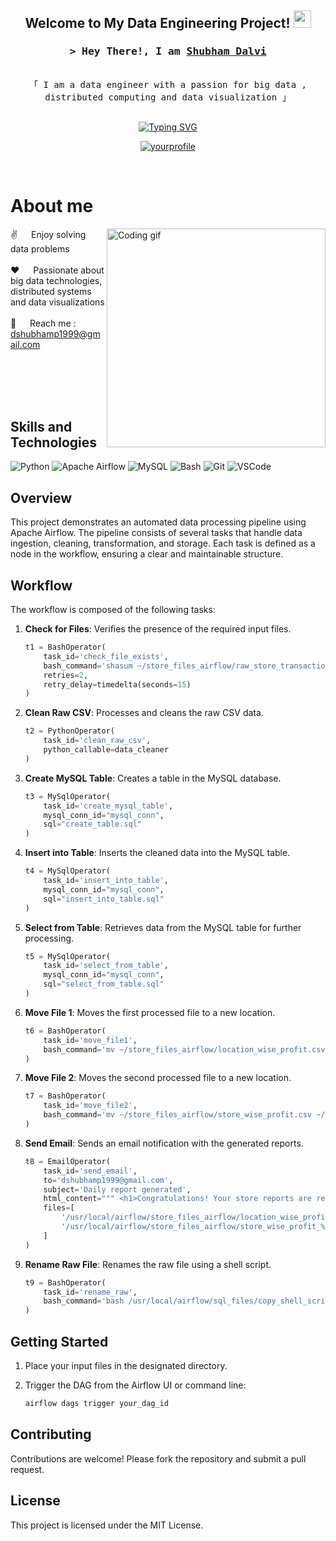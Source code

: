 <h2 align="center">
  Welcome to My Data Engineering Project!
  <img src="https://media.giphy.com/media/hvRJCLFzcasrR4ia7z/giphy.gif" width="28">
</h2>


<!-- Intro  -->
<h3 align="center">
        <samp>&gt; Hey There!, I am
                <b><a target="_blank" href="https://yourwebsite.com">Shubham Dalvi</a></b>
        </samp>
</h3>

<p align="center"> 
  <samp>
    <br>
    「 I am a data engineer with a passion for big data , distributed computing and data visualization 」
    <br>
    <br>
  </samp>
</p>

<div align="center">
<a href="https://git.io/typing-svg"><img src="https://readme-typing-svg.herokuapp.com?font=Fira+Code&pause=1000&random=false&width=435&lines=Spark+%7C+DataBricks++%7C+Power+BI+;Snowflake+%7C+Azure++%7C+Airflow;3+yrs+of+IT+experience+as+Analyst+%40+;Accenture+;Passionate+Data+Engineer+" alt="Typing SVG" /></a>
</div>

<p align="center">
 <a href="https://linkedin.com/in/yourprofile" target="_blank">
  <img src="https://img.shields.io/badge/LinkedIn-0077B5?style=for-the-badge&logo=linkedin&logoColor=white" alt="yourprofile"/>
 </a>
</p>
<br />

<!-- About Section -->
 # About me
 
<p>
 <img align="right" width="350" src="/assets/programmer.gif" alt="Coding gif" />
  
 ✌️ &emsp; Enjoy solving data problems <br/><br/>
 ❤️ &emsp; Passionate about big data technologies, distributed systems and data visualizations<br/><br/>
 📧 &emsp; Reach me : dshubhamp1999@gmail.com<br/><br/>

</p>

<br/>
<br/>
<br/>

## Skills and Technologies

![Python](https://img.shields.io/badge/Python-3776AB?style=for-the-badge&logo=python&logoColor=white)
![Apache Airflow](https://img.shields.io/badge/Apache_Airflow-017CEE?style=for-the-badge&logo=apache-airflow&logoColor=white)
![MySQL](https://img.shields.io/badge/MySQL-4479A1?style=for-the-badge&logo=mysql&logoColor=white)
![Bash](https://img.shields.io/badge/Bash-4EAA25?style=for-the-badge&logo=gnu-bash&logoColor=white)
![Git](https://img.shields.io/badge/Git-F05032?style=for-the-badge&logo=git&logoColor=white)
![VSCode](https://img.shields.io/badge/Visual_Studio-0078d7?style=for-the-badge&logo=visual%20studio&logoColor=white)

## Overview
This project demonstrates an automated data processing pipeline using Apache Airflow. The pipeline consists of several tasks that handle data ingestion, cleaning, transformation, and storage. Each task is defined as a node in the workflow, ensuring a clear and maintainable structure.

## Workflow
The workflow is composed of the following tasks:

1. **Check for Files**: Verifies the presence of the required input files.

    ```python
    t1 = BashOperator(
        task_id='check_file_exists',
        bash_command='shasum ~/store_files_airflow/raw_store_transactions.csv',
        retries=2,
        retry_delay=timedelta(seconds=15)
    )
    ```

2. **Clean Raw CSV**: Processes and cleans the raw CSV data.

    ```python
    t2 = PythonOperator(
        task_id='clean_raw_csv',
        python_callable=data_cleaner
    )
    ```

3. **Create MySQL Table**: Creates a table in the MySQL database.

    ```python
    t3 = MySqlOperator(
        task_id='create_mysql_table',
        mysql_conn_id="mysql_conn",
        sql="create_table.sql"
    )
    ```

4. **Insert into Table**: Inserts the cleaned data into the MySQL table.

    ```python
    t4 = MySqlOperator(
        task_id='insert_into_table',
        mysql_conn_id="mysql_conn",
        sql="insert_into_table.sql"
    )
    ```

5. **Select from Table**: Retrieves data from the MySQL table for further processing.

    ```python
    t5 = MySqlOperator(
        task_id='select_from_table',
        mysql_conn_id="mysql_conn",
        sql="select_from_table.sql"
    )
    ```

6. **Move File 1**: Moves the first processed file to a new location.

    ```python
    t6 = BashOperator(
        task_id='move_file1',
        bash_command='mv ~/store_files_airflow/location_wise_profit.csv ~/store_files_airflow/location_wise_profit_%s.csv' % yesterday_date
    )
    ```

7. **Move File 2**: Moves the second processed file to a new location.

    ```python
    t7 = BashOperator(
        task_id='move_file2',
        bash_command='mv ~/store_files_airflow/store_wise_profit.csv ~/store_files_airflow/store_wise_profit_%s.csv' % yesterday_date
    )
    ```

8. **Send Email**: Sends an email notification with the generated reports.

    ```python
    t8 = EmailOperator(
        task_id='send_email',
        to='dshubhamp1999@gmail.com',
        subject='Daily report generated',
        html_content=""" <h1>Congratulations! Your store reports are ready.</h1> """,
        files=[
            '/usr/local/airflow/store_files_airflow/location_wise_profit_%s.csv' % yesterday_date,
            '/usr/local/airflow/store_files_airflow/store_wise_profit_%s.csv' % yesterday_date
        ]
    )
    ```

9. **Rename Raw File**: Renames the raw file using a shell script.

    ```python
    t9 = BashOperator(
        task_id='rename_raw',
        bash_command='bash /usr/local/airflow/sql_files/copy_shell_script.sh'
    )
    ```

## Getting Started
1. Place your input files in the designated directory.
2. Trigger the DAG from the Airflow UI or command line:

    ```bash
    airflow dags trigger your_dag_id
    ```

## Contributing
Contributions are welcome! Please fork the repository and submit a pull request.

## License
This project is licensed under the MIT License.
